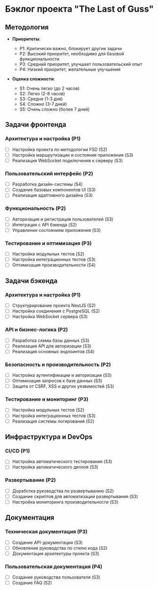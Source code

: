 # Бэклог проекта "The Last of Guss"

## Методология
- **Приоритеты**:
    - P1: Критически важно, блокирует другие задачи
    - P2: Высокий приоритет, необходимо для базовой функциональности
    - P3: Средний приоритет, улучшает пользовательский опыт
    - P4: Низкий приоритет, желательные улучшения

- **Оценка сложности**:
    - S1: Очень легко (до 2 часов)
    - S2: Легко (2-8 часов)
    - S3: Средне (1-3 дня)
    - S4: Сложно (3-7 дней)
    - S5: Очень сложно (более 7 дней)

## Задачи фронтенда

### Архитектура и настройка (P1)
- [ ] Настройка проекта по методологии FSD (S2)
- [ ] Настройка маршрутизации и состояния приложения (S3)
- [ ] Реализация WebSocket подключения к серверу (S3)

### Пользовательский интерфейс (P2)
- [ ] Разработка дизайн-системы (S4)
- [ ] Создание базовых компонентов UI (S3)
- [ ] Реализация адаптивного дизайна (S3)

### Функциональность (P2)
- [ ] Авторизация и регистрация пользователей (S3)
- [ ] Интеграция с API бэкенда (S2)
- [ ] Управление состоянием приложения (S3)

### Тестирование и оптимизация (P3)
- [ ] Настройка модульных тестов (S2)
- [ ] Настройка интеграционных тестов (S3)
- [ ] Оптимизация производительности (S4)

## Задачи бэкенда

### Архитектура и настройка (P1)
- [ ] Структурирование проекта NestJS (S2)
- [ ] Настройка соединения с PostgreSQL (S2)
- [ ] Настройка WebSocket сервера (S3)

### API и бизнес-логика (P2)
- [ ] Разработка схемы базы данных (S3)
- [ ] Реализация API для авторизации (S3)
- [ ] Реализация основных эндпоинтов (S4)

### Безопасность и производительность (P2)
- [ ] Настройка аутентификации и авторизации (S3)
- [ ] Оптимизация запросов к базе данных (S3)
- [ ] Защита от CSRF, XSS и других уязвимостей (S3)

### Тестирование и мониторинг (P3)
- [ ] Настройка модульных тестов (S2)
- [ ] Настройка интеграционных тестов (S3)
- [ ] Реализация системы логирования (S2)

## Инфраструктура и DevOps

### CI/CD (P1)
- [ ] Настройка автоматического тестирования (S3)
- [ ] Настройка автоматического деплоя (S3)

### Развертывание (P2)
- [ ] Доработка руководства по развертыванию (S2)
- [ ] Создание скриптов для автоматизации развертывания (S3)
- [ ] Настройка мониторинга производительности (S3)

## Документация

### Техническая документация (P3)
- [ ] Создание API-документации (S3)
- [ ] Обновление руководства по стилю кода (S2)
- [ ] Документация архитектуры проекта (S3)

### Пользовательская документация (P4)
- [ ] Создание руководства пользователя (S3)
- [ ] Создание FAQ (S2)
